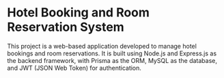 # Hotel Booking and Room Reservation System
This project is a web-based application developed to manage hotel bookings and room reservations. It is built using Node.js and Express.js as the backend framework, with Prisma as the ORM, MySQL as the database, and JWT (JSON Web Token) for authentication.
